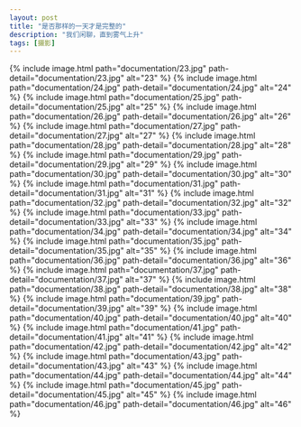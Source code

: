 ```yaml
---
layout: post
title: "是否那样的一天才是完整的"
description: "我们闲聊，直到雾气上升"
tags: [摄影]
---
```


{% include image.html path="documentation/23.jpg" path-detail="documentation/23.jpg" alt="23" %}
{% include image.html path="documentation/24.jpg" path-detail="documentation/24.jpg" alt="24" %}
{% include image.html path="documentation/25.jpg" path-detail="documentation/25.jpg" alt="25" %}
{% include image.html path="documentation/26.jpg" path-detail="documentation/26.jpg" alt="26" %}
{% include image.html path="documentation/27.jpg" path-detail="documentation/27.jpg" alt="27" %}
{% include image.html path="documentation/28.jpg" path-detail="documentation/28.jpg" alt="28" %}
{% include image.html path="documentation/29.jpg" path-detail="documentation/29.jpg" alt="29" %}
{% include image.html path="documentation/30.jpg" path-detail="documentation/30.jpg" alt="30" %}
{% include image.html path="documentation/31.jpg" path-detail="documentation/31.jpg" alt="31" %}
{% include image.html path="documentation/32.jpg" path-detail="documentation/32.jpg" alt="32" %}
{% include image.html path="documentation/33.jpg" path-detail="documentation/33.jpg" alt="33" %}
{% include image.html path="documentation/34.jpg" path-detail="documentation/34.jpg" alt="34" %}
{% include image.html path="documentation/35.jpg" path-detail="documentation/35.jpg" alt="35" %}
{% include image.html path="documentation/36.jpg" path-detail="documentation/36.jpg" alt="36" %}
{% include image.html path="documentation/37.jpg" path-detail="documentation/37.jpg" alt="37" %}
{% include image.html path="documentation/38.jpg" path-detail="documentation/38.jpg" alt="38" %}
{% include image.html path="documentation/39.jpg" path-detail="documentation/39.jpg" alt="39" %}
{% include image.html path="documentation/40.jpg" path-detail="documentation/40.jpg" alt="40" %}
{% include image.html path="documentation/41.jpg" path-detail="documentation/41.jpg" alt="41" %}
{% include image.html path="documentation/42.jpg" path-detail="documentation/42.jpg" alt="42" %}
{% include image.html path="documentation/43.jpg" path-detail="documentation/43.jpg" alt="43" %}
{% include image.html path="documentation/44.jpg" path-detail="documentation/44.jpg" alt="44" %}
{% include image.html path="documentation/45.jpg" path-detail="documentation/45.jpg" alt="45" %}
{% include image.html path="documentation/46.jpg" path-detail="documentation/46.jpg" alt="46" %}